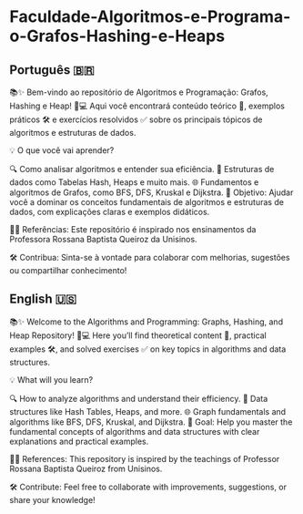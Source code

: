# Faculdade-Algoritmos-e-Programa-o-Grafos-Hashing-e-Heaps

## Português 🇧🇷
📚✨ Bem-vindo ao repositório de Algoritmos e Programação: Grafos, Hashing e Heap! 🚀💻
Aqui você encontrará conteúdo teórico 📖, exemplos práticos 🛠️ e exercícios resolvidos ✅ sobre os principais tópicos de algoritmos e estruturas de dados.

💡 O que você vai aprender?

🔍 Como analisar algoritmos e entender sua eficiência.
🧩 Estruturas de dados como Tabelas Hash, Heaps e muito mais.
🌐 Fundamentos e algoritmos de Grafos, como BFS, DFS, Kruskal e Dijkstra.
🎯 Objetivo: Ajudar você a dominar os conceitos fundamentais de algoritmos e estruturas de dados, com explicações claras e exemplos didáticos.

👩‍🏫 Referências: Este repositório é inspirado nos ensinamentos da Professora Rossana Baptista Queiroz da Unisinos.

🛠️ Contribua: Sinta-se à vontade para colaborar com melhorias, sugestões ou compartilhar conhecimento!

## English 🇺🇸
📚✨ Welcome to the Algorithms and Programming: Graphs, Hashing, and Heap Repository! 🚀💻
Here you’ll find theoretical content 📖, practical examples 🛠️, and solved exercises ✅ on key topics in algorithms and data structures.

💡 What will you learn?

🔍 How to analyze algorithms and understand their efficiency.
🧩 Data structures like Hash Tables, Heaps, and more.
🌐 Graph fundamentals and algorithms like BFS, DFS, Kruskal, and Dijkstra.
🎯 Goal: Help you master the fundamental concepts of algorithms and data structures with clear explanations and practical examples.

👩‍🏫 References: This repository is inspired by the teachings of Professor Rossana Baptista Queiroz from Unisinos.

🛠️ Contribute: Feel free to collaborate with improvements, suggestions, or share your knowledge!
